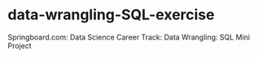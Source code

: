 # data-wrangling-SQL-exercise
Springboard.com: Data Science Career Track: Data Wrangling: SQL Mini Project
